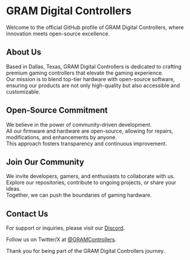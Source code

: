 # GRAM Digital Controllers

Welcome to the official GitHub profile of GRAM Digital Controllers, where innovation meets open-source excellence.

## About Us

Based in Dallas, Texas, GRAM Digital Controllers is dedicated to crafting premium gaming controllers that elevate the gaming experience.  
Our mission is to blend top-tier hardware with open-source software, ensuring our products are not only high-quality but also accessible and customizable.

## Open-Source Commitment

We believe in the power of community-driven development.  
All our firmware and hardware are open-source, allowing for repairs, modifications, and enhancements by anyone.  
This approach fosters transparency and continuous improvement.

## Join Our Community

We invite developers, gamers, and enthusiasts to collaborate with us.  
Explore our repositories, contribute to ongoing projects, or share your ideas.  
Together, we can push the boundaries of gaming hardware.

## Contact Us

For support or inquiries, please visit our [Discord](https://discord.gg/tSHztv5d).

Follow us on Twitter/X at [@GRAMControllers](https://x.com/GRAMControllers).

Thank you for being part of the GRAM Digital Controllers journey.
